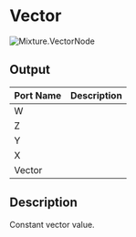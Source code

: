 # Vector
![Mixture.VectorNode](../../images/Mixture.VectorNode.png)

## Output
Port Name | Description
--- | ---
W | 
Z | 
Y | 
X | 
Vector | 

## Description
Constant vector value.

